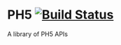 # PH5 [![Build Status](https://travis-ci.org/PIC-IRIS/PH5.svg?branch=master)](https://travis-ci.org/PIC-IRIS/PH5)
A library of PH5 APIs 
